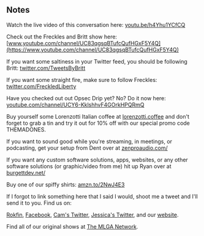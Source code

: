 ## Notes

Watch the live video of this conversation here: [youtu.be/h4Yhu1YCfCQ](https://youtu.be/h4Yhu1YCfCQ)

Check out the Freckles and Britt show here: [www.youtube.com/channel/UC83qgsqBTufcQufHGxF5Y4Q](https://www.youtube.com/channel/UC83qgsqBTufcQufHGxF5Y4Q)

If you want some saltiness in your Twitter feed, you should be following Britt: [twitter.com/TweetsByBritt](https://twitter.com/TweetsByBritt)

If you want some straight fire, make sure to follow Freckles: [twitter.com/FreckledLiberty](https://twitter.com/FreckledLiberty)

Have you checked out out Opsec Drip yet? No? Do it now here: [youtube.com/channel/UCY6-KklshhvF4GOrkHPQRmQ](https://www.youtube.com/channel/UCY6-KklshhvF4GOrkHPQRmQ)

Buy yourself some Lorenzotti Italian coffee at [lorenzotti.coffee](https://www.lorenzotti.coffee/) and don't forget to grab a tin and try it out for 10% off with our special promo code THEMADONES.

If you want to sound good while you're streaming, in meetings, or podcasting, get your setup from Dent over at [zenproaudio.com/](https://www.zenproaudio.com/)

If you want any custom software solutions, apps, websites, or any other software solutions (or graphic/video from me) hit up Ryan over at [burgettdev.net/](https://burgettdev.net/)

Buy one of our spiffy shirts: [amzn.to/2NwJ4E3​](https://amzn.to/2NwJ4E3​)

If I forgot to link something here that I said I would, shoot me a tweet and I'll send it to you.
Find us on:

[Rokfin](https://rokfin.com/TheMadOnes), [Facebook](https://www.facebook.com/WeAreTheMad/), [Cam's Twitter](https://twitter.com/CamHarless), [Jessica's Twitter](https://twitter.com/soupcanarchist), and our [website](http://wearethemad.com).

Find all of our original shows at [The MLGA Network](https://mlganetwork.com).
